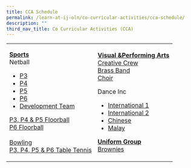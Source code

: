 ```yaml
---
title: CCA Schedule
permalink: /learn-at-ij-oln/co-curricular-activities/cca-schedule/
description: ""
third_nav_title: Co Curricular Activities (CCA)
---
```

<table>
<tbody>
<tr>
<td>
<p><strong><u>Sports<br /></u></strong>Netball</p>
<ul>
<li><a href="/files/2023CCASchedules/T2/T2 - P3 Netball.pdf" target="_blank" rel="noopener">P3</a></li>
<li><a href="/files/2023CCASchedules/T2/T2 - P4 Netball.pdf" target="_blank" rel="noopener">P4</a></li>
<li><a href="/files/2023CCASchedules/T2/T2 - P5 Netball.pdf" target="_blank" rel="noopener">P5</a></li>
<li><a href="/files/2023CCASchedules/T2/T2 - P6 Netball.pdf" target="_blank" rel="noopener">P6</a></li>
<li><a href="/files/2023CCASchedules/T2/T2 - Netball Developmental Team.pdf" target="_blank" rel="noopener">Development Team</a></li>
</ul>
<p><a href="/files/2023CCASchedules/T2/T2 - P3, P4 & P5 Floorball.pdf" target="_blank" rel="noopener">P3, P4 &amp; P5 Floorball</a><br />
<a href="/files/2023CCASchedules/T2/T2 - P6 Floorball.pdf" target="_blank" rel="noopener">P6 Floorball</a><br /><br />
	<a href="/files/2023CCASchedules/T2/T2- Bowling.pdf" target="_blank" rel="noopener">Bowling</a><br />
	<a href="/files/2023CCASchedules/T2/T2 - Table Tennis.pdf" target="_blank" rel="noopener">P3, P4, P5 &amp;  P6 Table Tennis</a></p>
</td>
<td>
<p><strong><u>Visual &amp;Performing Arts<br /></u></strong><a href="/files/2023CCASchedules/T2/T2 - Creative Crew.pdf" target="_blank" rel="noopener">Creative Crew</a><br />
	<a href="/files/2023CCASchedules/T2/T2 - Brass Band.pdf" target="_blank" rel="noopener">Brass Band</a><br />
	<a href="/files/2023CCASchedules/T2/T2 - Choir.pdf" target="_blank" rel="noopener">Choir</a></p>
<p>Dance Inc</p>
<ul>
<li><a href="/files/2023CCASchedules/T2/T2 - Dance Inc 1.pdf" target="_blank" rel="noopener">International 1</a></li>
<li><a href="/files/2023CCASchedules/T2/T2 - Dance Inc 2.pdf" target="_blank" rel="noopener">International 2</a></li>
<li><a href="/files/2023CCASchedules/T2/T2 - Dance Inc 3.pdf" target="_blank" rel="noopener">Chinese</a></li>
<li><a href="/files/2023CCASchedules/T2/T2 - Dance Inc 4.pdf" target="_blank" rel="noopener">Malay</a></li>
</ul>
<p><strong><u>Uniform Group<br /></u></strong><a href="/files/2023CCASchedules/T2/T2 - Brownies.pdf" target="_blank" rel="noopener">Brownies</a></p>
</td>
</tr>
</tbody>
</table>